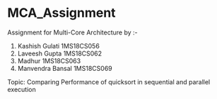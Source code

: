 # MCA_Assignment
Assignment for Multi-Core Architecture by :-
1. Kashish Gulati   1MS18CS056
2. Laveesh Gupta    1MS18CS062
3. Madhur           1MS18CS063
4. Manvendra Bansal 1MS18CS069

Topic: Comparing Performance of quicksort in sequential and parallel execution
